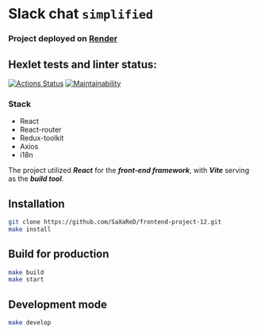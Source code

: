 # Slack chat ``simplified``
### Project deployed on [Render](https://frontend-project-12-9prj.onrender.com)
## Hexlet tests and linter status:
[![Actions Status](https://github.com/SaXaReD/frontend-project-12/actions/workflows/hexlet-check.yml/badge.svg)](https://github.com/SaXaReD/frontend-project-12/actions)
[![Maintainability](https://qlty.sh/gh/SaXaReD/projects/frontend-project-12/maintainability.svg)](https://qlty.sh/gh/SaXaReD/projects/frontend-project-12)

### Stack
* React
* React-router
* Redux-toolkit
* Axios
* i18n

The project utilized ***React*** for the ***front-end framework***, with ***Vite*** serving as the ***build tool***.
## Installation
```bash
git clone https://github.com/SaXaReD/frontend-project-12.git
make install
```
## Build for production
```bash
make build
make start
```
## Development mode
```bash
make develop
```